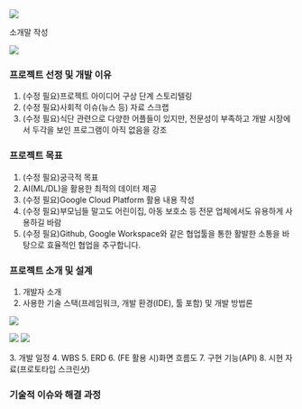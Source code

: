<img src="https://capsule-render.vercel.app/api?type=transparent&text=kipl👶🏻%20&fontColor=9370DB&fontSize=40&fontAlign=50&fontAlignY=43&animation=fadeIn&height=250&section=header"/>

<p>소개말 작성</p>
<a href="https://github.com/Latencygg/kipl"><img src="https://hits.seeyoufarm.com/api/count/incr/badge.svg?url=https%3A%2F%2Fgithub.com%2FLatencygg%2Fkipl&count_bg=%23000000&title_bg=%23000000&icon=github.svg&icon_color=%23E7E7E7&title=Github&edge_flat=false"/></a>
<!-- text-align: center, 프로젝트 이름: bold -->

<!-- 아래 제목말 스타일 수정 필요 -->

### 프로젝트 선정 및 개발 이유
  1. (수정 필요)프로젝트 아이디어 구상 단계 스토리텔링
  2. (수정 필요)사회적 이슈(뉴스 등) 자료 스크랩
  3. (수정 필요)식단 관련으로 다양한 어플들이 있지만, 전문성이 부족하고 개발 시장에서 두각을 보인 프로그램이 아직 없음을 강조

### 프로젝트 목표
  1. (수정 필요)궁극적 목표
  2. AI(ML/DL)을 활용한 최적의 데이터 제공
  3. (수정 필요)Google Cloud Platform 활용 내용 작성
  4. (수정 필요)부모님들 말고도 어린이집, 아동 보호소 등 전문 업체에서도 유용하게 사용하길 바람
  5. (수정 필요)Github, Google Workspace와 같은 협업툴을 통한 활발한 소통을 바탕으로 효율적인 협업을 추구합니다.

### 프로젝트 소개 및 설계
  1. 개발자 소개
  2. 사용한 기술 스택(프레임워크, 개발 환경(IDE), 툴 포함) 및 개발 방법론
<p>
  <img src="https://img.shields.io/badge/Google%20Cloud%20Platform-white?style=flat-square&logo=googlecloud&logoColor=white&labelColor=%234285F4&color=%234285F4"/>
</p>

<p>
  <img src="https://img.shields.io/badge/Git-white?style=flat-square&logo=git&logoColor=white&labelColor=%23F05032&color=%23F05032"/>
  <img src="https://img.shields.io/badge/GitHub-white?style=flat-square&logo=github&logoColor=white&labelColor=%23181717&color=%23181717"/>
</p>
  3. 개발 일정
  4. WBS
  5. ERD
  6. (FE 활용 시)화면 흐름도
  7. 구현 기능(API)
  8. 시현 자료(프로토타입 스크린샷)

### 기술적 이슈와 해결 과정





